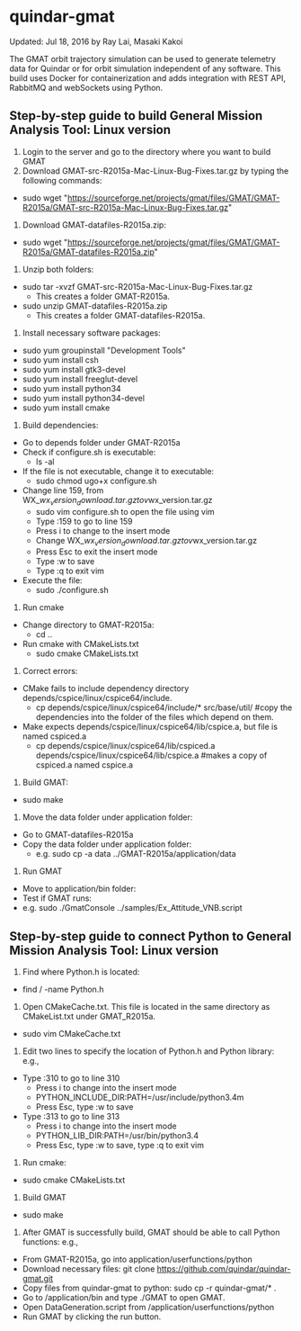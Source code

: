 # quindar-gmat
Updated: Jul 18, 2016 by Ray Lai, Masaki Kakoi

The GMAT orbit trajectory simulation can be used to generate telemetry data for Quindar or for orbit simulation independent of any software. This build uses Docker for containerization and adds integration with REST API, RabbitMQ and webSockets using Python.

## Step-by-step guide to build General Mission Analysis Tool: Linux version
1. Login to the server and go to the directory where you want to build GMAT
1. Download GMAT-src-R2015a-Mac-Linux-Bug-Fixes.tar.gz by typing the following commands:
  * sudo wget "https://sourceforge.net/projects/gmat/files/GMAT/GMAT-R2015a/GMAT-src-R2015a-Mac-Linux-Bug-Fixes.tar.gz"
1. Download GMAT-datafiles-R2015a.zip:
  * sudo wget "https://sourceforge.net/projects/gmat/files/GMAT/GMAT-R2015a/GMAT-datafiles-R2015a.zip"
1. Unzip both folders:
  * sudo tar -xvzf GMAT-src-R2015a-Mac-Linux-Bug-Fixes.tar.gz
    - This creates a folder GMAT-R2015a.
  * sudo unzip GMAT-datafiles-R2015a.zip
    - This creates a folder GMAT-datafiles-R2015a.
1. Install necessary software packages:
  * sudo yum groupinstall "Development Tools"
  * sudo yum install csh
  * sudo yum install gtk3-devel
  * sudo yum install freeglut-devel
  * sudo yum install python34
  * sudo yum install python34-devel
  * sudo yum install cmake
1. Build dependencies:
  * Go to depends folder under GMAT-R2015a
  * Check if configure.sh is executable:
    - ls -al
  * If the file is not executable, change it to executable:
    - sudo chmod ugo+x configure.sh
  * Change line 159, from WX_$wx_version_download.tar.gz to v$wx_version.tar.gz
    - sudo vim configure.sh to open the file using vim
	- Type :159 to go to line 159
	- Press i to change to the insert mode
	- Change WX_$wx_version_download.tar.gz to v$wx_version.tar.gz
	- Press Esc to exit the insert mode
	- Type :w to save
	- Type :q to exit vim
  * Execute the file:
    - sudo ./configure.sh
1. Run cmake
  * Change directory to GMAT-R2015a:
    - cd ..
  * Run cmake with CMakeLists.txt
    - sudo cmake CMakeLists.txt
1. Correct errors:
  * CMake fails to include dependency directory depends/cspice/linux/cspice64/include.
    - cp depends/cspice/linux/cspice64/include/* src/base/util/ #copy the dependencies into the folder of the files which depend on them.
  * Make expects depends/cspice/linux/cspice64/lib/cspice.a, but file is named cspiced.a
    - cp depends/cspice/linux/cspice64/lib/cspiced.a depends/cspice/linux/cspice64/lib/cspice.a #makes a copy of cspiced.a named cspice.a
1. Build GMAT:
  * sudo make
1. Move the data folder under application folder:
  * Go to GMAT-datafiles-R2015a
  * Copy the data folder under application folder:
    - e.g. sudo cp -a data ../GMAT-R2015a/application/data
1. Run GMAT
  * Move to application/bin folder:
  * Test if GMAT runs:
  * e.g. sudo ./GmatConsole ../samples/Ex_Attitude_VNB.script
  
## Step-by-step guide to connect Python to General Mission Analysis Tool: Linux version
1. Find where Python.h is located:
  * find / -name Python.h
1. Open CMakeCache.txt.  This file is located in the same directory as CMakeList.txt under GMAT_R2015a.
  * sudo vim CMakeCache.txt
1. Edit two lines to specify the location of Python.h and Python library: e.g.,
  * Type :310 to go to line 310
    - Press i to change into the insert mode
	- PYTHON_INCLUDE_DIR:PATH=/usr/include/python3.4m
	- Press Esc, type :w to save
  * Type :313 to go to line 313
    - Press i to change into the insert mode
	- PYTHON_LIB_DIR:PATH=/usr/bin/python3.4
	- Press Esc, type :w to save, type :q to exit vim
1. Run cmake:
  * sudo cmake CMakeLists.txt
1. Build GMAT
  * sudo make
1. After GMAT is successfully build, GMAT should be able to call Python functions: e.g.,
  * From GMAT-R2015a, go into application/userfunctions/python
  * Download necessary files: git clone https://github.com/quindar/quindar-gmat.git
  * Copy files from quindar-gmat to python: sudo cp -r quindar-gmat/* .
  * Go to /application/bin and type ./GMAT to open GMAT.
  * Open DataGeneration.script from /application/userfunctions/python
  * Run GMAT by clicking the run button.
